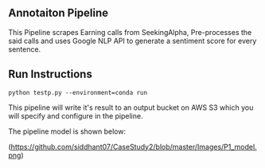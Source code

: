## Annotaiton Pipeline

This Pipeline scrapes Earning calls from SeekingAlpha, Pre-processes the said calls and uses Google NLP API to generate a sentiment score for every sentence. 

## Run Instructions 

```
python testp.py --environment=conda run
```

This pipeline will write it's result to an output bucket on AWS S3 which you will specify and configure in the pipeline.


The pipeline model is shown below:

(https://github.com/siddhant07/CaseStudy2/blob/master/Images/P1_model.png)
